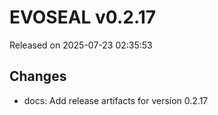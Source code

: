 # EVOSEAL v0.2.17
Released on 2025-07-23 02:35:53

## Changes
- docs: Add release artifacts for version 0.2.17